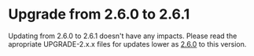 # Upgrade from 2.6.0 to 2.6.1

Updating from 2.6.0 to 2.6.1 doesn't have any impacts. Please read the apropriate UPGRADE-2.x.x files for updates lower as [2.6.0](UPGRADE-2.6.0.md) to this version.